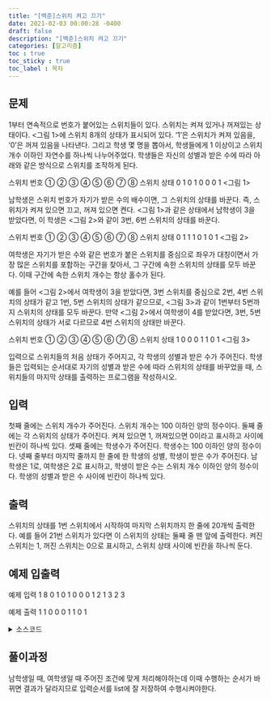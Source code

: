 ```yaml
---
title: "[백준]스위치 켜고 끄기"
date: 2021-02-03 00:00:28 -0400
draft: false
description: "[백준]스위치 켜고 끄기"
categories: [알고리즘]
toc : true
toc_sticky : true
toc_label : 목차
---
```


## 문제

1부터 연속적으로 번호가 붙어있는 스위치들이 있다. 스위치는 켜져 있거나 꺼져있는 상태이다. <그림 1>에 스위치 8개의 상태가 표시되어 있다. ‘1’은 스위치가 켜져 있음을, ‘0’은 꺼져 있음을 나타낸다. 그리고 학생 몇 명을 뽑아서, 학생들에게 1 이상이고 스위치 개수 이하인 자연수를 하나씩 나누어주었다. 학생들은 자신의 성별과 받은 수에 따라 아래와 같은 방식으로 스위치를 조작하게 된다.

스위치 번호  ① ② ③ ④ ⑤ ⑥ ⑦ ⑧
스위치 상태   0  1   0  1   0   0   0  1
<그림 1>

남학생은 스위치 번호가 자기가 받은 수의 배수이면, 그 스위치의 상태를 바꾼다. 즉, 스위치가 켜져 있으면 끄고, 꺼져 있으면 켠다. <그림 1>과 같은 상태에서 남학생이 3을 받았다면, 이 학생은 <그림 2>와 같이 3번, 6번 스위치의 상태를 바꾼다.

스위치 번호  ① ② ③ ④ ⑤ ⑥ ⑦ ⑧
스위치 상태   0  1   1  1   0   1   0  1
<그림 2>

여학생은 자기가 받은 수와 같은 번호가 붙은 스위치를 중심으로 좌우가 대칭이면서 가장 많은 스위치를 포함하는 구간을 찾아서, 그 구간에 속한 스위치의 상태를 모두 바꾼다. 이때 구간에 속한 스위치 개수는 항상 홀수가 된다.

예를 들어 <그림 2>에서 여학생이 3을 받았다면, 3번 스위치를 중심으로 2번, 4번 스위치의 상태가 같고 1번, 5번 스위치의 상태가 같으므로, <그림 3>과 같이 1번부터 5번까지 스위치의 상태를 모두 바꾼다. 만약 <그림 2>에서 여학생이 4를 받았다면, 3번, 5번 스위치의 상태가 서로 다르므로 4번 스위치의 상태만 바꾼다.

스위치 번호  ① ② ③ ④ ⑤ ⑥ ⑦ ⑧
스위치 상태   1   0  0   0  1   1   0  1
<그림 3>

입력으로 스위치들의 처음 상태가 주어지고, 각 학생의 성별과 받은 수가 주어진다. 학생들은 입력되는 순서대로 자기의 성별과 받은 수에 따라 스위치의 상태를 바꾸었을 때, 스위치들의 마지막 상태를 출력하는 프로그램을 작성하시오.

## 입력

첫째 줄에는 스위치 개수가 주어진다. 스위치 개수는 100 이하인 양의 정수이다. 둘째 줄에는 각 스위치의 상태가 주어진다. 켜져 있으면 1, 꺼져있으면 0이라고 표시하고 사이에 빈칸이 하나씩 있다. 셋째 줄에는 학생수가 주어진다. 학생수는 100 이하인 양의 정수이다. 넷째 줄부터 마지막 줄까지 한 줄에 한 학생의 성별, 학생이 받은 수가 주어진다. 남학생은 1로, 여학생은 2로 표시하고, 학생이 받은 수는 스위치 개수 이하인 양의 정수이다. 학생의 성별과 받은 수 사이에 빈칸이 하나씩 있다.


## 출력
스위치의 상태를 1번 스위치에서 시작하여 마지막 스위치까지 한 줄에 20개씩 출력한다. 예를 들어 21번 스위치가 있다면 이 스위치의 상태는 둘째 줄 맨 앞에 출력한다. 켜진 스위치는 1, 꺼진 스위치는 0으로 표시하고, 스위치 상태 사이에 빈칸을 하나씩 둔다.

## 예제 입출력
예제 입력 1 
8
0 1 0 1 0 0 0 1
2
1 3
2 3

예제 출력 1 
1 0 0 0 1 1 0 1

<details>
<summary>소스코드</summary>
<div markdown="1">

```java

package baekjun;

import java.util.ArrayList;
import java.util.Scanner;

public class BaekJun1244 {
	public static void main(String args[]) {		
		Scanner scan = new Scanner(System.in);
		int n = scan.nextInt();
		int arr[] = new int[n];	//switch
		ArrayList<Integer> list1 = new ArrayList<>();
		ArrayList<Integer> list2 = new ArrayList<>();

		for(int i=0;i<n;i++) {
			arr[i]=scan.nextInt();
		}

		int n2= scan.nextInt();
		for(int i=0;i<n2;i++) {
			int s = scan.nextInt();
			int k = scan.nextInt();
			list1.add(s);
			list2.add(k);
		}


		for(int i=0;i<list1.size();i++) {
			if(list1.get(i)==1) {
				for(int k=0;k<n;k++) {
					if((k+1)%list2.get(i)==0) {
						arr[k]=1-arr[k];
					}
				}
			}
			else if(list1.get(i)==2) {
				int pivot = list2.get(i);
				pivot--;
				arr[pivot]=1-arr[pivot];
				int idx=1;
				while(pivot-idx>=0 && pivot+idx<n) {
					if(arr[pivot-idx]==arr[pivot+idx]) {
						arr[pivot-idx] = 1-arr[pivot-idx];
						arr[pivot+idx] = 1-arr[pivot+idx];
					}else {
						break;
					}
					idx++;
				}
			}
		}

		for(int i=0;i<n;i++) {
			if((i+1)%20==0) {
				System.out.println(arr[i]);
			}
			else System.out.print(arr[i]+" ");
		}
	}
}

```
</div>
</details>

## 풀이과정

남학생일 때, 여학생일 때 주어진 조건에 맞게 처리해야하는데 이때 수행하는 순서가 바뀌면 결과가 달라지므로 입력순서를 list에 잘 저장하여 수행시켜야한다. 